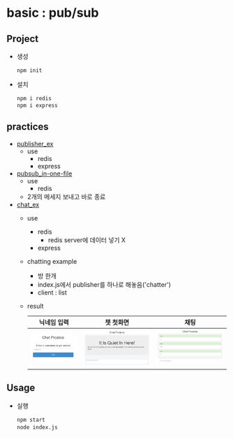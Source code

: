 # basic : pub/sub

## Project

* 생성
    ```shell
    npm init
    ```
* 설치
  ```shell
  npm i redis
  npm i express
  ```

## practices

* [publisher_ex](publisher_ex/index.js)
  * use
    * redis
    * express
* [pubsub_in-one-file](pubsub_in-one-file/index.js)
  * use
    * redis
  * 2개의 메세지 보내고 바로 종료
* [chat_ex](chat_ex)
  * use
    * redis
      * redis server에 데이터 넣기 X
    * express
  * chatting example
    * 방 한개
    * index.js에서 publisher를 하나로 해놓음('chatter')
    * client : list
  * result

    |닉네임 입력|챗 첫화면|채팅|
    |:---:|:---:|:---:|
    |<img src="../images/chat_practice_1.jpg"/>|<img alt="image2" src="../images/chat_practice_2.jpg"/>| <img alt="image3" src="../images/chat_practice_3.jpg"/>|


## Usage

* 실행
  ```bash
  npm start
  node index.js
  ```